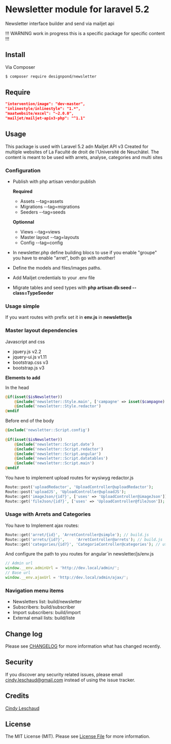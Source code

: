 # Newsletter module for laravel 5.2

Newsletter interface builder and send via mailjet api

!!! WARNING work in progress this is a specific package for specific content !!!

## Install

Via Composer

``` bash
$ composer require designpond/newsletter
```

## Require

``` json
"intervention/image": "dev-master",
"inlinestyle/inlinestyle": "1.*",
"maatwebsite/excel": "~2.0.0",
"mailjet/mailjet-apiv3-php": "^1.1"
```

## Usage

This package is used with Laravel 5.2 adn Mailjet API v3
Created for multiple websites of La Faculté de droit de l'Université de Neuchâtel.
The content is meant to be used with arrets, analyse, categories and multi sites

### Configuration

+ Publish with php artisan vendor:publish

    **Required**
     + Assets --tag=assets 
     + Migrations --tag=migrations
     + Seeders --tag=seeds
     
    **Optionnal**
     + Views --tag=views
     + Master layout --tag=layouts
     + Config --tag=config
     
+ In newsletter.php define building blocs to use if you enable "groupe" you have to enable "arret", both go with another!
+ Define the models and files/images paths.
+ Add Mailjet credentials to your .env file
+ Migrate tables and seed types with **php artisan db:seed --class=TypeSeeder**

### Usage simple

If you want routes with prefix set it in **env.js** in **newsletter/js**

### Master layout dependencies

Javascript and css
+ jquery.js v2.2
+ jquery-ui.js v1.11
+ bootstrap.css v3
+ bootstrap.js v3

**Elements to add**

In the head
```php
@if(isset($isNewsletter))
    @include('newsletter::Style.main', ['campagne' => isset($campagne) ? : null])
    @include('newsletter::Style.redactor')
@endif
```

Before end of the body
```php
@include('newsletter::Script.config')
     
@if(isset($isNewsletter))
    @include('newsletter::Script.date')
    @include('newsletter::Script.redactor')
    @include('newsletter::Script.angular')
    @include('newsletter::Script.datatables')
    @include('newsletter::Script.main')
@endif
```

You have to implement upload routes for wysiwyg redactor.js

```php
Route::post('uploadRedactor', 'UploadController@uploadRedactor');
Route::post('uploadJS', 'UploadController@uploadJS');
Route::get('imageJson/{id?}', ['uses' => 'UploadController@imageJson']);
Route::get('fileJson/{id?}', ['uses' => 'UploadController@fileJson']);
```

### Usage with Arrets and Categories

You have to Implement ajax routes:
``` php
Route::get('arret/{id}', 'ArretController@simple'); // build.js
Route::get('arrets/{id?}',     'ArretController@arrets'); // build.js
Route::get('categories/{id?}', 'CategorieController@categories'); // utils.js
```

And configure the path to you routes for angular`in newsletter/js/env.js

```javascript
// Admin url
window.__env.adminUrl = 'http://dev.local/admin/';
// Base url
window.__env.ajaxUrl = 'http://dev.local/admin/ajax/';
```


### Navigation menu items

+ Newsletters list: build/newsletter
+ Subscribers: build/subscriber
+ Import subscribers: build/import
+ External email lists: build/liste

## Change log

Please see [CHANGELOG](CHANGELOG.md) for more information what has changed recently.

## Security

If you discover any security related issues, please email cindy.leschaud@gmail.com instead of using the issue tracker.

## Credits

[Cindy Leschaud](http://www.designpond.ch)

## License

The MIT License (MIT). Please see [License File](LICENSE.md) for more information.

[link-downloads]: https://packagist.org/packages/designpond/newsletter
[link-author]: https://github.com/DesignPond

